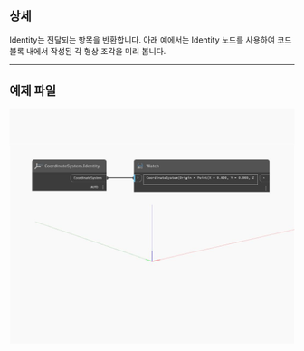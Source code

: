 ## 상세
Identity는 전달되는 항목을 반환합니다. 아래 예에서는 Identity 노드를 사용하여 코드 블록 내에서 작성된 각 형상 조각을 미리 봅니다.
___
## 예제 파일

![Identity](./Autodesk.DesignScript.Geometry.CoordinateSystem.Identity_img.jpg)

